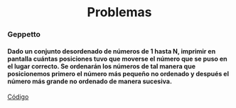 <div align="center">  

# Problemas  

 <div align="left">  
  
 ### Geppetto  
   #### Dado un conjunto desordenado de números de 1 hasta N, imprimir en pantalla cuántas posiciones tuvo que moverse el número que se puso en el lugar correcto. Se ordenarán los números de tal manera que posicionemos primero el número más pequeño no ordenado y después el número más grande no ordenado de manera sucesiva.
   [Código](https://github.com/marinovivianUPB/Algoritmica/tree/main/Estructura%de%Datos/BIT/Problemas/Turbo/turbo.cpp)
